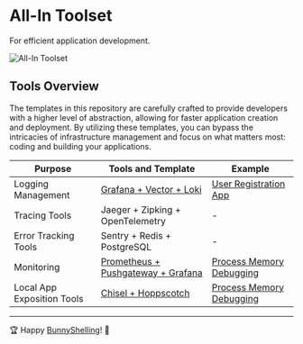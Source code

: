 # All-In Toolset
For efficient application development.

![All-In Toolset](http://i.imgur.com/3p88YN0.jpg)

## Tools Overview
The templates in this repository are carefully crafted to provide developers with a higher level of abstraction, allowing for faster application creation and deployment. By utilizing these templates, you can bypass the intricacies of infrastructure management and focus on what matters most: coding and building your applications.

| Purpose                 | Tools and Template                               | Example                                  |
|-------------------------|-------------------------------------------------|------------------------------------------|
| Logging Management      | [Grafana + Vector + Loki](.bunnyshell/templates/grafana-vector-loki)| [User Registration App](examples/user_registration_app) |
| Tracing Tools           | Jaeger + Zipking + OpenTelemetry        | -                                        |
| Error Tracking Tools    | Sentry + Redis + PostgreSQL             | -                                        |
| Monitoring              | [Prometheus + Pushgateway + Grafana](.bunnyshell/templates/prometheus-pushgateway-grafana)                    |  [Process Memory Debugging](examples/process_memory_debugging)                                        |
| Local App Exposition Tools | [Chisel + Hoppscotch](.bunnyshell/templates/chisel-hoppscotch)                    |  [Process Memory Debugging](examples/process_memory_debugging)                                        |

---

🏆 Happy [BunnyShelling](https://bunnyshell.devpost.com/)! 🚀
